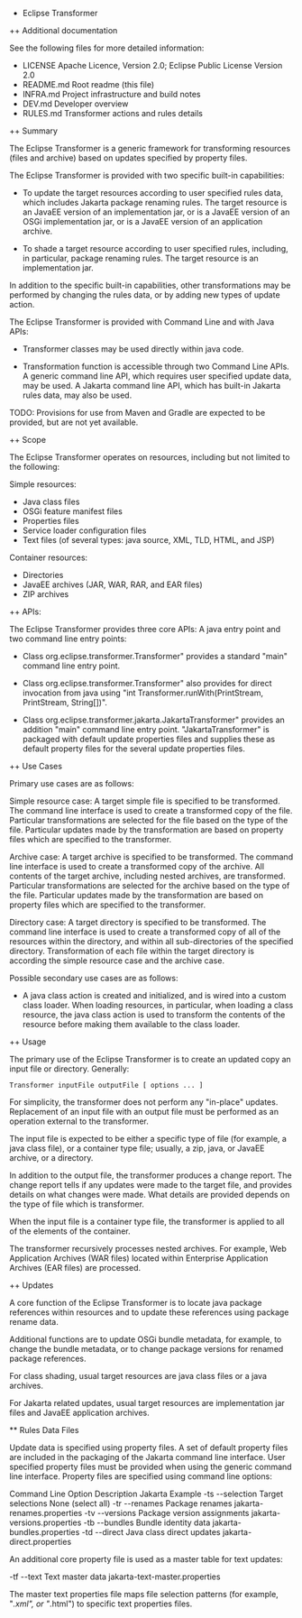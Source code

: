 + Eclipse Transformer

++ Additional documentation

See the following files for more detailed information:

  * LICENSE       Apache Licence, Version 2.0; Eclipse Public License Version 2.0
  * README.md     Root readme (this file)
  * INFRA.md      Project infrastructure and build notes
  * DEV.md        Developer overview
  * RULES.md      Transformer actions and rules details

++ Summary

The Eclipse Transformer is a generic framework for transforming resources (files and archive) based on updates specified by property files.

The Eclipse Transformer is provided with two specific built-in capabilities:

  * To update the target resources according to user specified rules data, which includes Jakarta package renaming rules.  The target resource is an JavaEE version of an implementation jar, or is a JavaEE version of an OSGi implementation jar, or is a JavaEE version of an application archive.

  * To shade a target resource according to user specified rules, including, in particular, package renaming rules.  The target resource is an implementation jar.

In addition to the specific built-in capabilities, other transformations may be performed by changing the rules data, or by adding new types of update action.

The Eclipse Transformer is provided with Command Line and with Java APIs:

  * Transformer classes may be used directly within java code.

  * Transformation function is accessible through two Command Line APIs.  A generic command line API, which requires user specified update data, may be used.  A Jakarta command line API, which has built-in Jakarta rules data, may also be used.

TODO: Provisions for use from Maven and Gradle are expected to be provided, but are not yet available.

++ Scope

The Eclipse Transformer operates on resources, including but not limited to the following:

Simple resources:
  * Java class files
  * OSGi feature manifest files
  * Properties files
  * Service loader configuration files
  * Text files (of several types: java source, XML, TLD, HTML, and JSP)

Container resources:
  * Directories
  * JavaEE archives (JAR, WAR, RAR, and EAR files)
  * ZIP archives

++ APIs:

The Eclipse Transformer provides three core APIs: A java entry point and two command line entry points:

* Class org.eclipse.transformer.Transformer" provides a standard "main" command line entry point.

* Class org.eclipse.transformer.Transformer" also provides for direct invocation from java using
  "int Transformer.runWith(PrintStream, PrintStream, String[])".

* Class org.eclipse.transformer.jakarta.JakartaTransformer" provides an addition "main" command line entry point.  "JakartaTransformer" is packaged with default update properties files and supplies these as default property files for the several update properties files.

++ Use Cases

Primary use cases are as follows:

Simple resource case: A target simple file is specified to be transformed.  The command line interface is used to create a transformed copy of the file.  Particular transformations are selected for the file based on the type of the file.  Particular updates made by the transformation are based on property files which are specified to the transformer.

Archive case: A target archive is specified to be transformed.  The command line interface is used to create a transformed copy of the archive.  All contents of the target archive, including nested archives, are transformed.  Particular transformations are selected for the archive based on the type of the file.  Particular updates made by the transformation are based on property files which are specified to the transformer.

Directory case: A target directory is specified to be transformed.  The command line interface is used to create a transformed copy of all of the resources within the directory, and within all sub-directories of the specified directory.  Transformation of each file within the target directory is according the simple resource case and the archive case.

Possible secondary use cases are as follows:

* A java class action is created and initialized, and is wired into a custom class loader.  When loading resources, in particular, when loading a class resource, the java class action is used to transform the contents of the resource before making them available to the class loader.

++ Usage

The primary use of the Eclipse Transformer is to create an updated copy an input file or directory.  Generally:

    Transformer inputFile outputFile [ options ... ]

For simplicity, the transformer does not perform any "in-place" updates.  Replacement of an input file with an output file must be performed as an operation external to the transformer.

The input file is expected to be either a specific type of file (for example, a java class file), or a container type file; usually, a zip, java, or JavaEE  archive, or a directory.

In addition to the output file, the transformer produces a change report.  The change report tells if any updates were made to the target file, and provides details on what changes were made.  What details are provided depends on the type of file which is transformer.

When the input file is a container type file, the transformer is applied to all of the elements of the container.

The transformer recursively processes nested archives.  For example, Web Application Archives (WAR files) located within Enterprise Application Archives (EAR files) are processed.

++ Updates

A core function of the Eclipse Transformer is to locate java package references within resources and to update these references using package rename data.

Additional functions are to update OSGi bundle metadata, for example, to change the bundle metadata, or to change package versions for renamed package references.

For class shading, usual target resources are java class files or a java archives.

For Jakarta related updates, usual target resources are implementation jar files and JavaEE application archives.

** Rules Data Files

Update data is specified using property files.  A set of default property files are included in the packaging of the Jakarta command line interface.  User specified property files must be provided when using the generic command line interface.  Property files are specified using command line options:

  Command Line Option             Description                   Jakarta Example
  -ts --selection                 Target selections             None (select all)
  -tr --renames                   Package renames               jakarta-renames.properties
  -tv --versions                  Package version assignments   jakarta-versions.properties
  -tb --bundles                   Bundle identity data          jakarta-bundles.properties
  -td --direct                    Java class direct updates     jakarta-direct.properties

An additional core property file is used as a master table for text updates:

  -tf --text                      Text master data              jakarta-text-master.properties

The master text properties file maps file selection patterns (for example, "*.xml", or "*.html") to specific text properties files.
